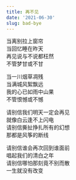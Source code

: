 ```yaml
---
title: 再不见
date: '2021-06-30'
slug: bad-bye
---
```


当离别拉上窗帘  
当回忆睡在昨天  
再见说与不说都枉然  
不管梦甘或不甘

当一川烟草凋残  
当满城风絮飘远  
我的心已如雨中山果<!--# 雨中山果落，灯下草虫鸣 https://yihui.org/cn/2015/09/memory/ -->  
不管恨憾或不憾<!--# 恨取古意，非今意，即：遗憾，而非仇恨 -->

请别信我们明天一定会再见  
就像白云逢不上闪电  
请别信撕扯挣扎所有的幻想  
那都是风筝的断线

请别信谁会再次回到谁面前  
唱起我们的清白之年  
请别信哪怕那刻竟不别而散<!--# 诗歌麻烦的地方就在此，有时候为了照顾形式需要调整语序，此处若为了更通顺，“请别信”三个字最好是挪到下一行 -->  
一生就没有改变

<!--# 今晨偶尔重听到很久没听过的小虎队《再见》，心想若反弹琵琶，不能再见又该如何？ -->

<!--
当离别拉开窗帘
当回忆睡在胸前
要说再见真的很伤感
只有梦依旧香甜

当蜻蜓不再飞翔
当蝴蝶不再流浪
我的心已告别青苹果
只有爱依旧灿烂

请相信我们明天一定会再见
就像白云离不开蓝天
请相信欢笑泪水所有的约定
都是忘不掉的日记

请相信我会再次回到你面前
唱起我们无悔的青春
请相信虽然此刻就要说 Bye Bye
明天我们会再见
-->
